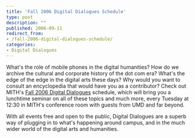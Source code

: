 ```yaml
---
title: 'Fall 2006 Digital Dialogues Schedule'
type: post
description: ""
published: 2006-09-11
redirect_from: 
- /fall-2006-digital-dialogues-schedule/
categories:
- Digital Dialogues
---
```

What's the role of mobile phones in the digital humanities? How do we archive the cultural and corporate history of the dot com era? What's the edge of the edge in the digital arts these days? Why would you want to consult an encyclopedia that would have you as a contributor? Check out MITH's [Fall 2006 Digital Dialogues](http://web.archive.org/web/20100608224354/http://www.mith2.umd.edu/programs/mith_speakers_fall_2006.pdf) schedule, which will bring you a lunchtime seminar on all of these topics and much more, every Tuesday at 12:30 in MITH's conference room with guests from UMD and far beyond.

With all events free and open to the public, Digital Dialogues are a superb way of plugging in to what's happening around campus, and in the much wider world of the digital arts and humanities.
